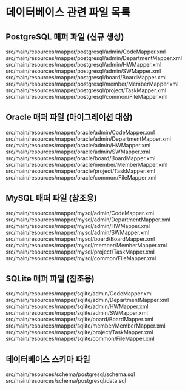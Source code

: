 # 데이터베이스 관련 파일 목록

## PostgreSQL 매퍼 파일 (신규 생성)
src/main/resources/mapper/postgresql/admin/CodeMapper.xml
src/main/resources/mapper/postgresql/admin/DepartmentMapper.xml
src/main/resources/mapper/postgresql/admin/HWMapper.xml
src/main/resources/mapper/postgresql/admin/SWMapper.xml
src/main/resources/mapper/postgresql/board/BoardMapper.xml
src/main/resources/mapper/postgresql/member/MemberMapper.xml
src/main/resources/mapper/postgresql/project/TaskMapper.xml
src/main/resources/mapper/postgresql/common/FileMapper.xml

## Oracle 매퍼 파일 (마이그레이션 대상)
src/main/resources/mapper/oracle/admin/CodeMapper.xml
src/main/resources/mapper/oracle/admin/DepartmentMapper.xml
src/main/resources/mapper/oracle/admin/HWMapper.xml
src/main/resources/mapper/oracle/admin/SWMapper.xml
src/main/resources/mapper/oracle/board/BoardMapper.xml
src/main/resources/mapper/oracle/member/MemberMapper.xml
src/main/resources/mapper/oracle/project/TaskMapper.xml
src/main/resources/mapper/oracle/common/FileMapper.xml

## MySQL 매퍼 파일 (참조용)
src/main/resources/mapper/mysql/admin/CodeMapper.xml
src/main/resources/mapper/mysql/admin/DepartmentMapper.xml
src/main/resources/mapper/mysql/admin/HWMapper.xml
src/main/resources/mapper/mysql/admin/SWMapper.xml
src/main/resources/mapper/mysql/board/BoardMapper.xml
src/main/resources/mapper/mysql/member/MemberMapper.xml
src/main/resources/mapper/mysql/project/TaskMapper.xml
src/main/resources/mapper/mysql/common/FileMapper.xml

## SQLite 매퍼 파일 (참조용)
src/main/resources/mapper/sqlite/admin/CodeMapper.xml
src/main/resources/mapper/sqlite/admin/DepartmentMapper.xml
src/main/resources/mapper/sqlite/admin/HWMapper.xml
src/main/resources/mapper/sqlite/admin/SWMapper.xml
src/main/resources/mapper/sqlite/board/BoardMapper.xml
src/main/resources/mapper/sqlite/member/MemberMapper.xml
src/main/resources/mapper/sqlite/project/TaskMapper.xml
src/main/resources/mapper/sqlite/common/FileMapper.xml

## 데이터베이스 스키마 파일
src/main/resources/schema/postgresql/schema.sql
src/main/resources/schema/postgresql/data.sql 